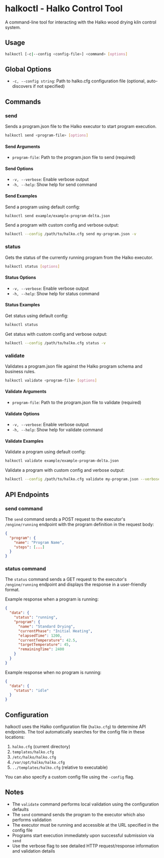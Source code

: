 # halkoctl - Halko Control Tool

A command-line tool for interacting with the Halko wood drying kiln control system.

## Usage

```bash
halkoctl [-c|--config <config-file>] <command> [options]
```

## Global Options

- `-c, --config string`: Path to halko.cfg configuration file (optional, auto-discovers if not specified)

## Commands

### send

Sends a program.json file to the Halko executor to start program execution.

```bash
halkoctl send <program-file> [options]
```

#### Send Arguments

- `program-file`: Path to the program.json file to send (required)

#### Send Options

- `-v, --verbose`: Enable verbose output
- `-h, --help`: Show help for send command

#### Send Examples

Send a program using default config:

```bash
halkoctl send example/example-program-delta.json
```

Send a program with custom config and verbose output:

```bash
halkoctl --config /path/to/halko.cfg send my-program.json -v
```

### status

Gets the status of the currently running program from the Halko executor.

```bash
halkoctl status [options]
```

#### Status Options

- `-v, --verbose`: Enable verbose output
- `-h, --help`: Show help for status command

#### Status Examples

Get status using default config:

```bash
halkoctl status
```

Get status with custom config and verbose output:

```bash
halkoctl --config /path/to/halko.cfg status -v
```

### validate

Validates a program.json file against the Halko program schema and business rules.

```bash
halkoctl validate <program-file> [options]
```

#### Validate Arguments

- `program-file`: Path to the program.json file to validate (required)

#### Validate Options

- `-v, --verbose`: Enable verbose output
- `-h, --help`: Show help for validate command

#### Validate Examples

Validate a program using default config:

```bash
halkoctl validate example/example-program-delta.json
```

Validate a program with custom config and verbose output:

```bash
halkoctl --config /path/to/halko.cfg validate my-program.json --verbose
```

## API Endpoints

### send command

The `send` command sends a POST request to the executor's `/engine/running` endpoint with the program definition in the request body:

```json
{
  "program": {
    "name": "Program Name",
    "steps": [...]
  }
}
```

### status command

The `status` command sends a GET request to the executor's `/engine/running` endpoint and displays the response in a user-friendly format.

Example response when a program is running:

```json
{
  "data": {
    "status": "running",
    "program": {
      "name": "Standard Drying",
      "currentPhase": "Initial Heating",
      "elapsedTime": 1200,
      "currentTemperature": 42.5,
      "targetTemperature": 45,
      "remainingTime": 2400
    }
  }
}
```

Example response when no program is running:

```json
{
  "data": {
    "status": "idle"
  }
}
```

## Configuration

halkoctl uses the Halko configuration file (`halko.cfg`) to determine API endpoints. The tool automatically searches for the config file in these locations:

1. `halko.cfg` (current directory)
2. `templates/halko.cfg`
3. `/etc/halko/halko.cfg`
4. `/var/opt/halko/halko.cfg`
5. `../templates/halko.cfg` (relative to executable)

You can also specify a custom config file using the `-config` flag.

## Notes

- The `validate` command performs local validation using the configuration defaults
- The `send` command sends the program to the executor which also performs validation
- The executor must be running and accessible at the URL specified in the config file
- Programs start execution immediately upon successful submission via `send`
- Use the verbose flag to see detailed HTTP request/response information and validation details
